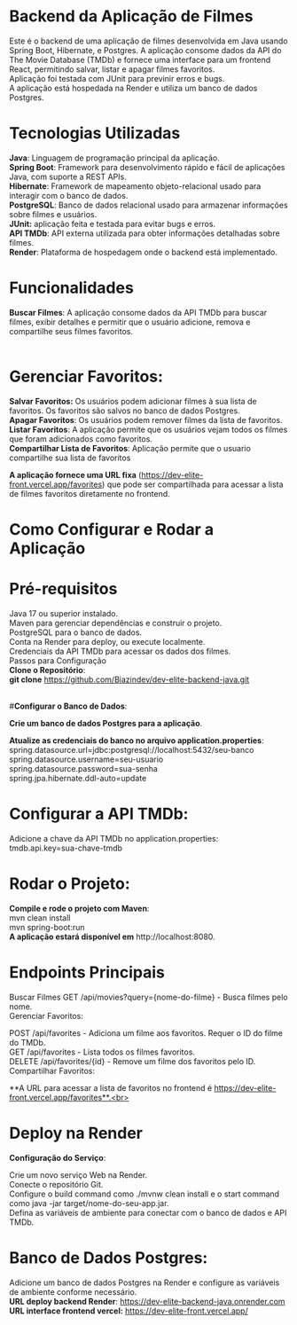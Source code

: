# **Backend da Aplicação de Filmes**<br>
Este é o backend de uma aplicação de filmes desenvolvida em Java usando Spring Boot, Hibernate, e Postgres. A aplicação consome dados da API do The Movie Database (TMDb) e fornece uma interface para um frontend React, permitindo salvar, listar e apagar filmes favoritos.<br>
Aplicação foi testada com JUnit para previnir erros e bugs.<br>
A aplicação está hospedada na Render e utiliza um banco de dados Postgres.

# **Tecnologias Utilizadas**<br>
**Java**: Linguagem de programação principal da aplicação. <br>
**Spring Boot**: Framework para desenvolvimento rápido e fácil de aplicações Java, com suporte a REST APIs.<br>
**Hibernate**: Framework de mapeamento objeto-relacional usado para interagir com o banco de dados.<br>
**PostgreSQL**: Banco de dados relacional usado para armazenar informações sobre filmes e usuários.<br>
**JUnit:** aplicação feita e testada para evitar bugs e erros.<br>
**API TMDb**: API externa utilizada para obter informações detalhadas sobre filmes.<br>
**Render**: Plataforma de hospedagem onde o backend está implementado.<br>
# **Funcionalidades**<br>
**Buscar Filmes**: A aplicação consome dados da API TMDb para buscar filmes, exibir detalhes e permitir que o usuário adicione, remova e compartilhe seus filmes favoritos.<br><br>

# **Gerenciar Favoritos**:<br>

**Salvar Favoritos:** Os usuários podem adicionar filmes à sua lista de favoritos. Os favoritos são salvos no banco de dados Postgres.<br>
**Apagar Favoritos**: Os usuários podem remover filmes da lista de favoritos.<br>
**Listar Favoritos**: A aplicação permite que os usuários vejam todos os filmes que foram adicionados como favoritos.<br>
**Compartilhar Lista de Favoritos**: Aplicação permite que o usuario compartilhe sua lista de favoritos<br>

**A aplicação fornece uma URL fixa** (https://dev-elite-front.vercel.app/favorites) que pode ser compartilhada para acessar a lista de filmes favoritos diretamente no frontend.<br>
# **Como Configurar e Rodar a Aplicação**<br>
# **Pré-requisitos**<br>
Java 17 ou superior instalado.<br>
Maven para gerenciar dependências e construir o projeto.<br>
PostgreSQL para o banco de dados.<br>
Conta na Render para deploy, ou execute localmente.<br>
Credenciais da API TMDb para acessar os dados dos filmes.<br>
Passos para Configuração<br>
**Clone o Repositório**:<br>
**git clone** https://github.com/Biazindev/dev-elite-backend-java.git <br><br>

#**Configurar o Banco de Dados**:<br>

**Crie um banco de dados Postgres para a aplicação**.<br>

**Atualize as credenciais do banco no arquivo application.properties**:<br>
spring.datasource.url=jdbc:postgresql://localhost:5432/seu-banco<br>
spring.datasource.username=seu-usuario<br>
spring.datasource.password=sua-senha<br>
spring.jpa.hibernate.ddl-auto=update<br>

# **Configurar a API TMDb**:<br>
 Adicione a chave da API TMDb no application.properties:
tmdb.api.key=sua-chave-tmdb<br>

# **Rodar o Projeto**:<br>
**Compile e rode o projeto com Maven**:<br>
mvn clean install<br>
mvn spring-boot:run<br>
**A aplicação estará disponível em** http://localhost:8080.<br>

# **Endpoints Principais**<br>
Buscar Filmes
GET /api/movies?query={nome-do-filme} - Busca filmes pelo nome.<br>
Gerenciar Favoritos:<br>

POST /api/favorites - Adiciona um filme aos favoritos. Requer o ID do filme do TMDb.<br>
GET /api/favorites - Lista todos os filmes favoritos.<br>
DELETE /api/favorites/{id} - Remove um filme dos favoritos pelo ID.<br>
Compartilhar Favoritos:<br>

**A URL para acessar a lista de favoritos no frontend é https://dev-elite-front.vercel.app/favorites**.<br>

# **Deploy na Render**<br>
**Configuração do Serviço**:<br>

Crie um novo serviço Web na Render.<br>
Conecte o repositório Git.<br>
Configure o build command como ./mvnw clean install e o start command como java -jar target/nome-do-seu-app.jar.<br>
Defina as variáveis de ambiente para conectar com o banco de dados e API TMDb.<br>

# **Banco de Dados Postgres:**<br>

Adicione um banco de dados Postgres na Render e configure as variáveis de ambiente conforme necessário.<br>
**URL deploy backend Render**: https://dev-elite-backend-java.onrender.com<br>
**URL interface frontend vercel:** https://dev-elite-front.vercel.app/<br>
